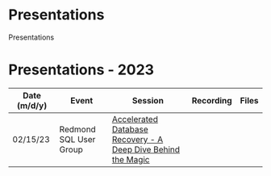 # Presentations
Presentations
# Presentations - 2023
Date (m/d/y)| Event | Session | Recording | Files
--- | --- | --- | --- | ---
02/15/23 | Redmond SQL User Group | [Accelerated Database Recovery - A Deep Dive Behind the Magic](https://www.meetup.com/redmond-sql-user-group-and-data-professionals-meetup/events/zxjlbtyfcdblb/) |  | 

